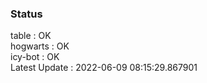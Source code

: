 ### Status


table : OK  
hogwarts : OK  
icy-bot : OK  
Latest Update : 2022-06-09 08:15:29.867901
